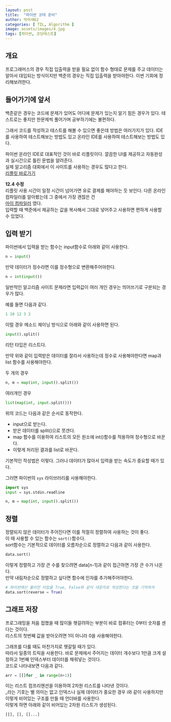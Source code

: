 ```yaml
---
layout: post
title:  "파이썬 코테 준비"
author: 악어새62
categories: [ TIL, Algorithm ]
image: assets/images/4.jpg
tags: [파이썬, 코딩테스트]
---
```

## 개요

프로그래머스의 경우 직접 입출력을 받을 필요 없이 함수 형태로 문제를 주고 데이터는 알아서 대입되는 방식이지만 백준의 경우는 직접 입출력을 받아야한다. 이번 기회에 정리해보려한다.

## 들어가기에 앞서

백준같은 경우는 코드에 문제가 있어도 어디에 문제가 있는지 알기 힘든 경우가 있다. 테스트로는 좋지만 한문제씩 풀어가며 공부하기에는 불편하다.

그래서 코드를 작성하고 테스트를 해볼 수 있으면 좋은데 방법은 여러가지가 있다. IDE를 사용하여 테스트해보는 방법도 있고 온라인 IDE를 사용하여 테스트해보는 방법도 있다.

파이썬 온라인 IDE로 대표적인 것이 바로 리플릿이다. 깔끔한 UI를 제공하고 자동완성과 실시간으로 틀린 문법을 알려준다.  
실제 알고리즘 대회에서 이 사이트를 사용하는 경우도 많다고 한다.  
[리플릿 바로가기](https://replit.com/~)

**12.4 수정**  
리플릿 사용 시간이 일정 시간이 넘어가면 유로 결제를 해야하는 듯 보인다.
다른 온라인 컴파일러를 알아봤는데 그 중에서 가장 괜찮은 건  
[마이 컴파일러](https://www.mycompiler.io/ko) 였다.  
입력할 때 백준에서 제공하는 값을 복사해서 그대로 넣어주고 사용하면 편하게 사용할 수 있었다.

## 입력 받기

파이썬에서 입력을 받는 함수는 input함수로 아래와 같이 사용한다.
```python
n = input()
```

만약 데이터가 정수라면 이를 정수형으로 변환해주어야한다.
```py
n = int(input())
```

일반적인 알고리즘 사이트 문제라면 입력값이 여러 개인 경우는 띄어쓰기로 구분되는 경우가 많다.   

예를 들면 다음과 같다.

```py
1 10 12 3 2
```

이럴 경우 메소드 체이닝 방식으로 아래와 같이 사용하면 된다.
```py
input().split()
```
리턴 타입은 리스트다.

만약 위와 같이 입력받은 데이터를 잘라서 사용하는데 정수로 사용해야한다면 map과 list 함수를 사용해야한다.

두 개의 경우
```py
n, m = map(int, input().split())
```
여러개인 경우
```py
list(map(int, input.split()))
```

위의 코드는 다음과 같은 순서로 동작한다.
* input으로 받는다.
* 받은 데이터를 split()으로 쪼갠다.
* map 함수를 이용하여 리스트의 모든 원소에 int()함수를 적용하여 정수형으로 바꾼다.
* 이렇게 처리된 결과를 list로 바꾼다.

기본적인 작성법은 이렇다. 그러나 데이터가 많아서 입력을 받는 속도가 중요할 때가 있다.

그러면 파이썬의 `sys` 라이브러리를 사용해야한다.  
```py
import sys
input = sys.stdin.readline

n, m = map(int, input().split())
```

## 정렬

정렬되지 않은 데이터가 주어진다면 이를 적절히 정렬하여 사용하는 것이 좋다.  
이 때 사용할 수 있는 함수는 `sort()`함수다.  
sort함수는 기본적으로 데이터를 오름차순으로 정렬하고 다음과 같이 사용한다.
```py
data.sort()
```
이렇게 정렬하고 가장 큰 수를 찾으려면 data[n-1]과 같이 접근하면 가장 큰 수가 나온다.  
만약 내림차순으로 정렬하고 싶다면 함수에 인자를 추가해주어야한다.
```py
# 파이썬에선 불리언 타입을 True, False와 같이 대문자로 작성한다는 것을 기억하자
data.sort(reverse = True)
```

## 그래프 저장

프로그래밍을 처음 접했을 때 많이들 헷갈려하는 부분이 바로 컴퓨터는 0부터 숫자를 센다는 것이다.  
리스트의 첫번째 값을 받아오려면 1이 아니라 0을 사용해야한다.  

그래프를 다룰 때도 마찬가지로 헷갈릴 때가 있다.  
따라서 일종의 트릭을 사용한다. 바로 문제에서 주어지는 데이터 개수보다 1만큼 크게 설정하고 1번째 인덱스부터 데이터를 채워넣는 것이다.  
코드로 나타내보면 다음과 같다.
```py
arr = [[]for _ in range(n+1)]
```
이는 리스트 컴프리헨션을 이용하여 2차원 리스트를 나타낸 것이다.  
_라는 기호는 별 의미는 없고 인덱스나 실제 데이터가 중요한 경우 i와 같이 사용하지만 이렇게 비어있는 구조를 만들 때 언더바를 사용한다.  
이렇게 하면 아래와 같이 비어있는 2차원 리스트가 생성된다.
```py
[[], [], []...]
```